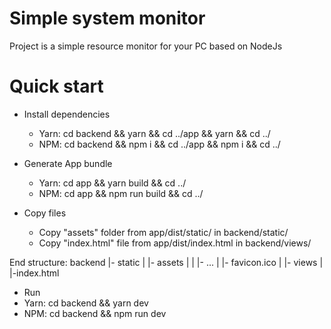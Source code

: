 # Simple system monitor
Project is a simple resource monitor for your PC based on NodeJs

# Quick start
* Install dependencies
  * Yarn: cd backend && yarn && cd ../app && yarn && cd ../
  * NPM: cd backend && npm i && cd ../app && npm i && cd ../

* Generate App bundle
  * Yarn: cd app && yarn build && cd ../
  * NPM: cd app && npm run build && cd ../

* Copy files
  * Copy "assets" folder from app/dist/static/ in backend/static/
  * Copy "index.html" file from app/dist/index.html in backend/views/

End structure:
  backend
    |- static 
    |   |- assets
    |   |   |- ...
    |   |- favicon.ico
    |
    |- views
    |   |-index.html

* Run 
 * Yarn: cd backend && yarn dev
 * NPM: cd backend && npm run dev